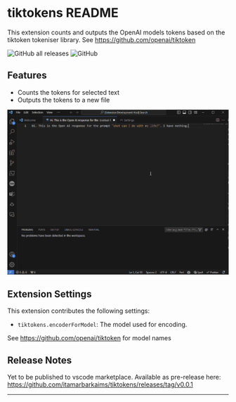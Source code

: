 
# tiktokens README

This extension counts and outputs the OpenAI models tokens based on the tiktoken tokeniser library.
See https://github.com/openai/tiktoken

![GitHub all releases](https://img.shields.io/github/downloads/itamarbarkaims/tiktokens/total)
![GitHub](https://img.shields.io/github/license/itamarbarkaims/tiktokens)

## Features

- Counts the tokens for selected text
- Outputs the tokens to a new file

![Output tokens](images/tiktokens_extension.gif)

## Extension Settings

This extension contributes the following settings:
* `tiktokens.encoderForModel`: The model used for encoding.

See https://github.com/openai/tiktoken for model names

## Release Notes
Yet to be published to vscode marketplace. Available as pre-release here:
https://github.com/itamarbarkaims/tiktokens/releases/tag/v0.0.1

---
